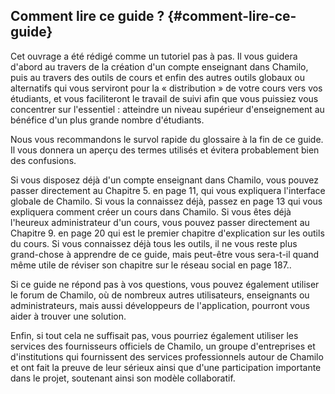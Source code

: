 ## Comment lire ce guide ? {#comment-lire-ce-guide}

Cet ouvrage a été rédigé comme un tutoriel pas à pas. Il vous guidera d'abord au travers de la création d'un compte enseignant dans Chamilo, puis au travers des outils de cours et enfin des autres outils globaux ou alternatifs qui vous serviront pour la « distribution » de votre cours vers vos étudiants, et vous faciliteront le travail de suivi afin que vous puissiez vous concentrer sur l'essentiel : atteindre un niveau supérieur d'enseignement au bénéfice d'un plus grande nombre d'étudiants.

Nous vous recommandons le survol rapide du glossaire à la fin de ce guide. Il vous donnera un aperçu des termes utilisés et évitera probablement bien des confusions.

Si vous disposez déjà d'un compte enseignant dans Chamilo, vous pouvez passer directement au Chapitre 5. en page 11, qui vous expliquera l'interface globale de Chamilo. Si vous la connaissez déjà, passez en page 13 qui vous expliquera comment créer un cours dans Chamilo. Si vous êtes déjà l'heureux administrateur d'un cours, vous pouvez passer directement au Chapitre 9. en page 20 qui est le premier chapitre d'explication sur les outils du cours. Si vous connaissez déjà tous les outils, il ne vous reste plus grand-chose à apprendre de ce guide, mais peut-être vous sera-t-il quand même utile de réviser son chapitre sur le réseau social en page 187..

Si ce guide ne répond pas à vos questions, vous pouvez également utiliser le forum de Chamilo, où de nombreux autres utilisateurs, enseignants ou administrateurs, mais aussi développeurs de l'application, pourront vous aider à trouver une solution.

Enfin, si tout cela ne suffisait pas, vous pourriez également utiliser les services des fournisseurs officiels de Chamilo, un groupe d'entreprises et d'institutions qui fournissent des services professionnels autour de Chamilo et ont fait la preuve de leur sérieux ainsi que d'une participation importante dans le projet, soutenant ainsi son modèle collaboratif.

